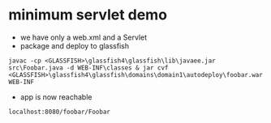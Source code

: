 # minimum servlet demo
* we have only a web.xml and a Servlet
* package and deploy to glassfish
```
javac -cp <GLASSFISH>\glassfish4\glassfish\lib\javaee.jar src\Foobar.java -d WEB-INF\classes & jar cvf <GLASSFISH>\glassfish4\glassfish\domains\domain1\autodeploy\foobar.war WEB-INF
```
* app is now reachable
```
localhost:8080/foobar/Foobar
```
